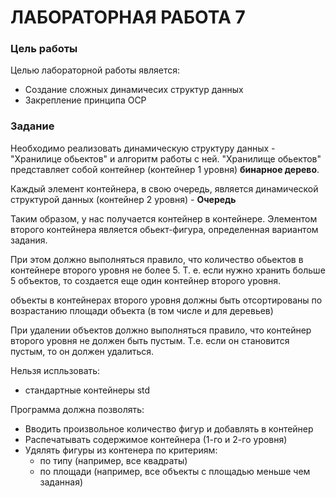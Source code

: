 # ЛАБОРАТОРНАЯ РАБОТА 7
### Цель работы
Целью лабораторной работы является:
- Создание сложных динамичесих структур данных
- Закрепление принципа ОСР

### Задание
Необходимо реализовать динамическую структуру данных - "Хранилице обьектов" и алгоритм работы с ней. "Хранилище обьектов" представляет собой контейнер (контейнер 1 уровня) **бинарное дерево**.

Каждый элемент контейнера, в свою очередь, является динамической структурой данных (контейнер 2 уровня) - **Очередь**

Таким образом, у нас получается контейнер в контейнере. Элементом второго контейнера является обьект-фигура, определенная вариантом задания.

При этом должно выполняться правило, что количество обьектов в контейнере второго уровня не более 5. Т. е. если нужно хранить больше 5 объектов, то создается еще один контейнер второго уровня.

объекты в контейнерах второго уровня должны быть отсортированы по возрастанию площади объекта (в том числе и для деревьев)

При удалении объектов должно выполняться правило, что контейнер второго уровня не должен быть пустым. Т.е. если он становится пустым, то он должен удалиться.

Нельзя испльзовать:
- стандартные контейнеры std

Программа должна позволять:
- Вводить произвольное количество фигур и добавлять в контейнер
- Распечатывать содержимое контейнера (1-го и 2-го уровня)
- Удялять фигуры из контенера по критериям:
  - по типу (например, все квадраты)
  - по площади (например, все объекты с площадью меньше чем заданная)
